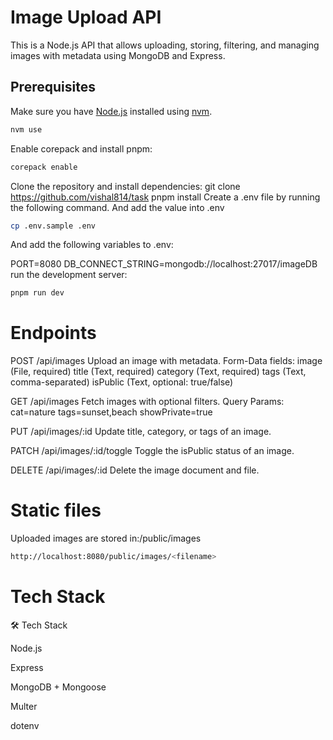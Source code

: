 # Image Upload API

This is a Node.js API that allows uploading, storing, filtering, and managing images with metadata using MongoDB and Express.



##  Prerequisites

Make sure you have [Node.js](https://nodejs.org/en/) installed using [nvm](https://github.com/nvm-sh/nvm#installing-and-updating).

```bash
nvm use
```
Enable corepack and install pnpm:
```bash
corepack enable
```
Clone the repository and install dependencies:
git clone <https://github.com/vishal814/task>
pnpm install
Create a .env file by running the following command. And add the value into .env

```bash
cp .env.sample .env
```
And add the following variables to .env:

PORT=8080
DB_CONNECT_STRING=mongodb://localhost:27017/imageDB
run the development server:
```bash
pnpm run dev
```
# Endpoints
POST /api/images
Upload an image with metadata.
Form-Data fields:
image (File, required)
title (Text, required)
category (Text, required)
tags (Text, comma-separated)
isPublic (Text, optional: true/false)

GET /api/images
Fetch images with optional filters.
Query Params:
cat=nature
tags=sunset,beach
showPrivate=true

PUT /api/images/:id
Update title, category, or tags of an image.

PATCH /api/images/:id/toggle
Toggle the isPublic status of an image.

DELETE /api/images/:id
Delete the image document and file.

# Static files
Uploaded images are stored in:/public/images
```bash
http://localhost:8080/public/images/<filename>
```
# Tech Stack
🛠️ Tech Stack

Node.js

Express

MongoDB + Mongoose

Multer 

dotenv


